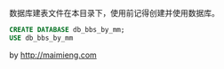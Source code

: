 数据库建表文件在本目录下，使用前记得创建并使用数据库。

```sql
CREATE DATABASE db_bbs_by_mm;
USE db_bbs_by_mm
```

by http://maimieng.com
